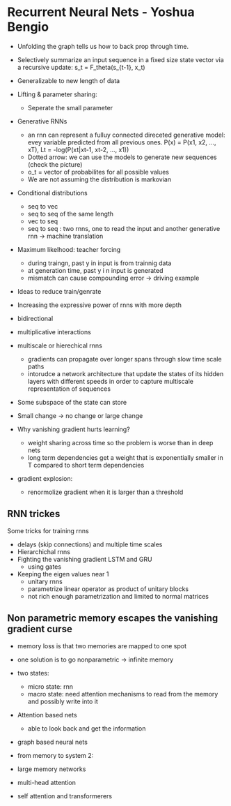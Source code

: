 # Recurrent Neural Nets - Yoshua Bengio
* Unfolding the graph tells us how to back prop through time.

* Selectively summarize an input sequence in a fixed size state vector via a recursive update: s_t = F_theta(s_{t-1}, x_t)
* Generalizable to new length of data

* Lifting & parameter sharing:
	*  Seperate the small parameter 
* Generative RNNs 
	* an rnn can represent a fulluy connected direceted generative model: evey variable predicted from all previous ones. P(x) = P(x1, x2, ..., xT), Lt = -log(P(xt|xt-1, xt-2, ..., x1))
	* Dotted arrow: we can use the models to generate new sequences (check the picture)
	* o_t = vector of probabilites for all possible values 
	* We are not assuming the distribution is markovian 

* Conditional distributions
	* seq to vec
	* seq to seq of the same length
	* vec to seq 
	* seq to seq : two rnns, one to read the input and another generative rnn -> machine translation 
* Maximum likelhood: teacher forcing
	* during traingn, past y in input is from trainnig data
	* at generation time, past y i n input is generated 
	* mismatch can cause compounding error -> driving example 
* Ideas to reduce train/genrate
* Increasing the expressive power of rnns with more depth 
* bidirectional 
* multiplicative interactions
* multiscale or hierechical rnns 
	* gradients can propagate over longer spans through slow time scale paths 
	* intorudce a network architecture that update the states of its hidden layers with different speeds in order to capture multiscale representation of sequences
* Some subspace of the state can store
* Small change -> no change or large change    
* Why vanishing gradient hurts learning?
	* weight sharing across time so the problem is worse than in deep nets 
	* long term dependencies get a weight that is exponentially smaller in T compared to short term dependencies 
* gradient explosion:
	* renormolize gradient when it is larger than a threshold
## RNN trickes 
Some tricks for training rnns 
* delays (skip connections) and multiple time scales 
* Hierarchichal rnns 
* Fighting the vanishing gradient LSTM and GRU 
	* using gates 
* Keeping the eigen values near 1 
	* unitary rnns 
	* parametrize linear operator as product of unitary blocks
	* not rich enough parametrization and limited to normal matrices

## Non parametric memory escapes the vanishing gradient curse
* memory loss is that two memories are mapped to one spot 
* one solution is to go nonparametric -> infinite memory 
* two states: 
	* micro state: rnn
	* macro state: need attention mechanisms to read from the memory and possibly write into it
* Attention based nets
	* able to look back and get the information
* graph based neural nets 

* from memory to system 2:
* large memory networks 
* multi-head attention
* self attention and transformerers 

